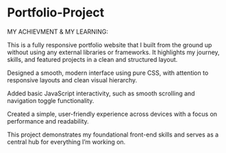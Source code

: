 # Portfolio-Project

MY ACHIEVMENT & MY LEARNING:

This is a fully responsive portfolio website that I built from the ground up without using any external libraries or frameworks. It highlights my journey, skills, and featured projects in a clean and structured layout.

Designed a smooth, modern interface using pure CSS, with attention to responsive layouts and clean visual hierarchy.

Added basic JavaScript interactivity, such as smooth scrolling and navigation toggle functionality.

Created a simple, user-friendly experience across devices with a focus on performance and readability.

This project demonstrates my foundational front-end skills and serves as a central hub for everything I’m working on.

